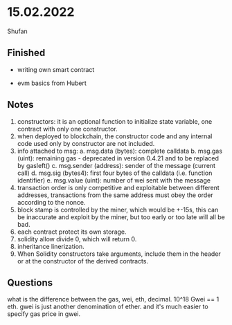 # 15.02.2022

Shufan

## Finished

- writing own smart contract

- evm basics from Hubert


## Notes

1. constructors: it is an optional function to initialize state variable, one contract with only one constructor.
2. when deployed to blockchain, the constructor code and any internal code used only by constructor are not included.
3. info attached to msg:
    a. msg.data (bytes): complete calldata
    b. msg.gas (uint): remaining gas - deprecated in version 0.4.21 and to be replaced by gasleft()
    c. msg.sender (address): sender of the message (current call)
    d. msg.sig (bytes4): first four bytes of the calldata (i.e. function identifier)
    e. msg.value (uint): number of wei sent with the message
4. transaction order is only competitive and exploitable between different addresses, transactions from the same address must obey the order according to the nonce.
5. block stamp is controlled by the miner, which would be +-15s, this can be inaccurate and exploit by the miner, but too early or too late will all be bad.
6. each contract protect its own storage.
7. solidity allow divide 0, which will return 0.
8. inheritance linerization.
9. When Solidity constructors take arguments, include them in the header or at the constructor of the derived contracts.

## Questions

what is the difference between the gas, wei, eth, decimal.
10^18 Gwei == 1 eth. gwei is just another denomination of ether.
and it's much easier to specify gas price in gwei.